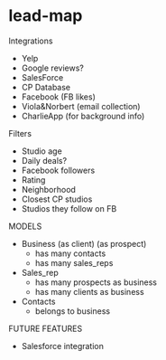 # lead-map
  
Integrations
- Yelp
- Google reviews?
- SalesForce
- CP Database
- Facebook (FB likes)
- Viola&Norbert (email collection)
- CharlieApp (for background info)

Filters
- Studio age
- Daily deals?
- Facebook followers
- Rating
- Neighborhood
- Closest CP studios
- Studios they follow on FB


MODELS
- Business
  (as client)
  (as prospect)
  - has many contacts
  - has many sales_reps
- Sales_rep
  - has many prospects as business
  - has many clients as business
- Contacts
  - belongs to business


FUTURE FEATURES
- Salesforce integration